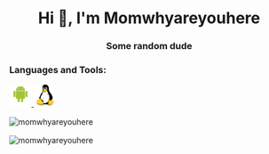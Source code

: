 <h1 align="center">Hi 👋, I'm Momwhyareyouhere</h1>
<h3 align="center">Some random dude</h3>



<h3 align="left">Languages and Tools:</h3>
<p align="left"> <a href="https://developer.android.com" target="_blank" rel="noreferrer"> <img src="https://raw.githubusercontent.com/devicons/devicon/master/icons/android/android-original-wordmark.svg" alt="android" width="40" height="40"/> </a> <a href="https://www.linux.org/" target="_blank" rel="noreferrer"> <img src="https://raw.githubusercontent.com/devicons/devicon/master/icons/linux/linux-original.svg" alt="linux" width="40" height="40"/> </a> </p>

<p><img align="center" src="https://github-readme-stats.vercel.app/api/top-langs?username=momwhyareyouhere&show_icons=true&locale=en&layout=compact" alt="momwhyareyouhere" /></p>

<p><img align="center" src="https://github-readme-streak-stats.herokuapp.com/?user=momwhyareyouhere&" alt="momwhyareyouhere" /></p>
